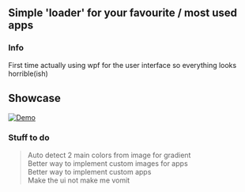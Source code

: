 ## Simple 'loader' for your favourite / most used apps

### Info
First time actually using wpf for the user interface so everything looks horrible(ish) 

## Showcase

[![Demo](https://cdn.discordapp.com/attachments/1115532270892240939/1123485460535193710/newdemo.gif)](https://cdn.discordapp.com/attachments/908858749119258637/1123465809738596442/2023-06-28_07-11-18.mp4)

### Stuff to do

> Auto detect 2 main colors from image for gradient <br>
> Better way to implement custom images for apps <br>
> Better way to implement custom apps <br>
> Make the ui not make me vomit <br>


